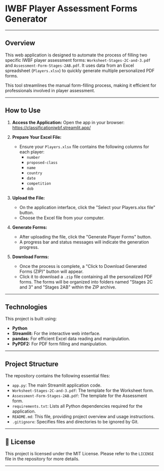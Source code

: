 # IWBF Player Assessment Forms Generator

---

## Overview

This web application is designed to automate the process of filling two specific IWBF player assessment forms: `Worksheet-Stages-2C-and-3.pdf` and `Assessment-Form-Stages-2AB.pdf`. It uses data from an Excel spreadsheet (`Players.xlsx`) to quickly generate multiple personalized PDF forms.

This tool streamlines the manual form-filling process, making it efficient for professionals involved in player assessment.

---

## How to Use

1.  **Access the Application:** Open the app in your browser:
    https://classificationiwbf.streamlit.app/

2.  **Prepare Your Excel File:**
    * Ensure your `Players.xlsx` file contains the following columns for each player:
        * `number`
        * `proposed-class`
        * `name`
        * `country`
        * `date`
        * `competition`
        * `dob`

3.  **Upload the File:**
    * On the application interface, click the "Select your Players.xlsx file" button.
    * Choose the Excel file from your computer.

4.  **Generate Forms:**
    * After uploading the file, click the "Generate Player Forms" button.
    * A progress bar and status messages will indicate the generation progress.

5.  **Download Forms:**
    * Once the process is complete, a "Click to Download Generated Forms (ZIP)" button will appear.
    * Click it to download a `.zip` file containing all the personalized PDF forms. The forms will be organized into folders named "Stages 2C and 3" and "Stages 2AB" within the ZIP archive.

---

## Technologies

This project is built using:

* **Python**
* **Streamlit:** For the interactive web interface.
* **pandas:** For efficient Excel data reading and manipulation.
* **PyPDF2:** For PDF form filling and manipulation.

---

## Project Structure

The repository contains the following essential files:

* `app.py`: The main Streamlit application code.
* `Worksheet-Stages-2C-and-3.pdf`: The template for the Worksheet form.
* `Assessment-Form-Stages-2AB.pdf`: The template for the Assessment form.
* `requirements.txt`: Lists all Python dependencies required for the application.
* `README.md`: This file, providing project overview and usage instructions.
* `.gitignore`: Specifies files and directories to be ignored by Git.

---

## 📝 License

This project is licensed under the MIT License. Please refer to the `LICENSE` file in the repository for more details.

---
